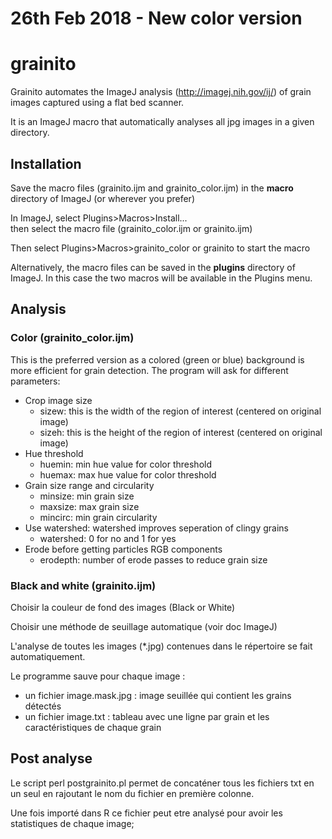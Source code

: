 # 26th Feb 2018 - New color version

# grainito
Grainito automates the ImageJ analysis (http://imagej.nih.gov/ij/) of grain images captured using a flat bed scanner.

It is an ImageJ macro that automatically analyses all jpg images in a given directory.


## Installation

Save the macro files (grainito.ijm and grainito_color.ijm) in the **macro** directory of ImageJ (or wherever you prefer)

In ImageJ, select Plugins>Macros>Install...  
then select the macro file (grainito_color.ijm or grainito.ijm)

Then select Plugins>Macros>grainito_color or grainito to start the macro

Alternatively, the macro files can be saved in the **plugins** directory of ImageJ. In this case the two macros will be available in the Plugins menu.

## Analysis

### Color (grainito_color.ijm)
This is the preferred version as a colored (green or blue) background is more efficient for grain detection.
The program will ask for different parameters:

- Crop image size
    + sizew: this is the width of the region of interest (centered on original image)
    + sizeh: this is the height of the region of interest (centered on original image)
- Hue threshold
    + huemin: min hue value for color threshold
    + huemax: max hue value for color threshold
- Grain size range and circularity
    + minsize: min grain size
    + maxsize: max grain size
    + mincirc: min grain circularity
- Use watershed: watershed improves seperation of clingy grains
    + watershed: 0 for no and 1 for yes
- Erode before getting particles RGB components
    + erodepth: number of erode passes to reduce grain size



### Black and white (grainito.ijm)
Choisir la couleur de fond des images (Black or White)

Choisir une méthode de seuillage automatique (voir doc ImageJ)

L'analyse de toutes les images (*.jpg) contenues dans le répertoire se fait automatiquement.

Le programme sauve pour chaque image :
- un fichier image.mask.jpg : image seuillée qui contient les grains détectés
- un fichier image.txt : tableau avec une ligne par grain et les caractéristiques de chaque grain



## Post analyse

Le script perl postgrainito.pl permet de concaténer tous les fichiers txt en un seul en rajoutant le nom du fichier en première colonne.

Une fois importé dans R ce fichier peut etre analysé pour avoir les statistiques de chaque image;
